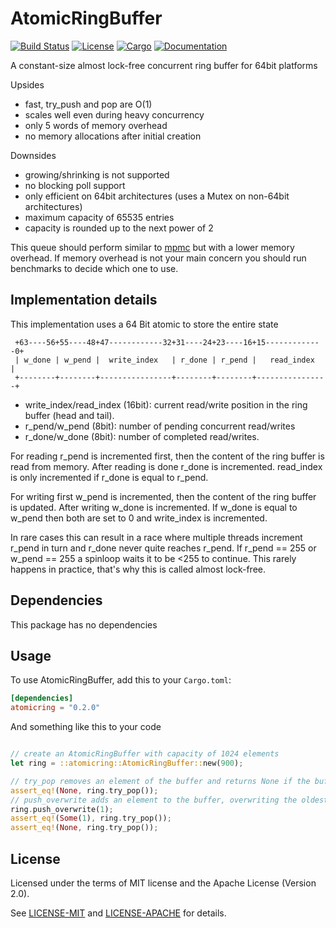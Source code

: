 # AtomicRingBuffer
 
[![Build Status](https://travis-ci.org/eun-ice/atomicring.svg?branch=master)](https://travis-ci.org/eun-ice/atomicring)
[![License](https://img.shields.io/badge/license-MIT%2FApache--2.0-blue.svg)](https://github.com/eun-ice/atomicring)
[![Cargo](https://img.shields.io/crates/v/atomicring.svg)](https://crates.io/crates/atomicring)
[![Documentation](https://docs.rs/atomicring/badge.svg)](https://docs.rs/atomicring)

A constant-size almost lock-free concurrent ring buffer for 64bit platforms
 
 Upsides

 - fast, try_push and pop are O(1)
 - scales well even during heavy concurrency
 - only 5 words of memory overhead
 - no memory allocations after initial creation
 
 
 Downsides

 - growing/shrinking is not supported
 - no blocking poll support
 - only efficient on 64bit architectures (uses a Mutex on non-64bit architectures) 
 - maximum capacity of 65535 entries
 - capacity is rounded up to the next power of 2

This queue should perform similar to [mpmc](https://github.com/brayniac/mpmc) but with a lower memory overhead. 
If memory overhead is not your main concern you should run benchmarks to decide which one to use.  

 ## Implementation details

 This implementation uses a 64 Bit atomic to store the entire state

```Text
 +63----56+55----48+47------------32+31----24+23----16+15-------------0+
 | w_done | w_pend |  write_index   | r_done | r_pend |   read_index   |
 +--------+--------+----------------+--------+--------+----------------+
```

- write_index/read_index (16bit): current read/write position in the ring buffer (head and tail).
- r_pend/w_pend (8bit): number of pending concurrent read/writes
- r_done/w_done (8bit): number of completed read/writes.

 For reading r_pend is incremented first, then the content of the ring buffer is read from memory.
 After reading is done r_done is incremented. read_index is only incremented if r_done is equal to r_pend.

 For writing first w_pend is incremented, then the content of the ring buffer is updated.
 After writing w_done is incremented. If w_done is equal to w_pend then both are set to 0 and write_index is incremented.

 In rare cases this can result in a race where multiple threads increment r_pend in turn and r_done never quite reaches r_pend.
 If r_pend == 255 or w_pend == 255 a spinloop waits it to be <255 to continue. This rarely happens in practice, that's why this is called almost lock-free.



## Dependencies

This package has no dependencies

## Usage

To use AtomicRingBuffer, add this to your `Cargo.toml`:

```toml
[dependencies]
atomicring = "0.2.0"
```


And something like this to your code

 ```rust
 
 // create an AtomicRingBuffer with capacity of 1024 elements 
 let ring = ::atomicring::AtomicRingBuffer::new(900);

// try_pop removes an element of the buffer and returns None if the buffer is empty
 assert_eq!(None, ring.try_pop());
 // push_overwrite adds an element to the buffer, overwriting the oldest element if the buffer is full: 
 ring.push_overwrite(1);
 assert_eq!(Some(1), ring.try_pop());
 assert_eq!(None, ring.try_pop());
 ```


## License

Licensed under the terms of MIT license and the Apache License (Version 2.0).

See [LICENSE-MIT](LICENSE-MIT) and [LICENSE-APACHE](LICENSE-APACHE) for details.

